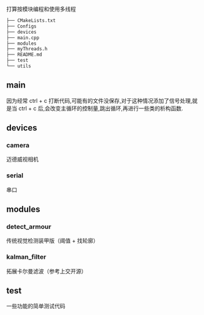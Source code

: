 打算按模块编程和使用多线程
```bash
├── CMakeLists.txt
├── Configs
├── devices
├── main.cpp
├── modules
├── myThreads.h
├── README.md
├── test
└── utils
```

## main

因为经常 ctrl + c 打断代码,可能有的文件没保存,对于这种情况添加了信号处理,就是当 ctrl + c 后,会改变主循环的控制量,跳出循环,再进行一些类的析构函数.

## devices

### camera

迈德威视相机

### serial

串口

## modules

### detect_armour

传统视觉检测装甲版（阈值 + 找轮廓）

### kalman_filter

拓展卡尔曼滤波（参考上交开源）



## test 

一些功能的简单测试代码
